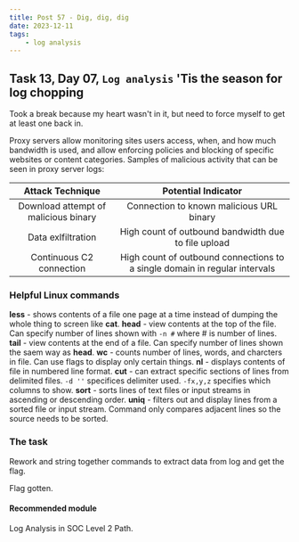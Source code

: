 ```yaml
---
title: Post 57 - Dig, dig, dig
date: 2023-12-11
tags:
    - log analysis
---
```

## Task 13, Day 07, `Log analysis` 'Tis the season for log chopping

Took a break because my heart wasn't in it, but need to force myself to get at least one back in.

Proxy servers allow monitoring sites users access, when, and how much bandwidth is used, and allow enforcing policies and blocking of specific websites or content categories. Samples of malicious activity that can be seen in proxy server logs:<br>

| Attack Technique | Potential Indicator |
| :---: | :---: |
| Download attempt of malicious binary | Connection to known malicious URL binary |
| Data exlfiltration | High count of outbound bandwidth due to file upload |
| Continuous C2 connection | High count of outbound connections to a single domain in regular intervals |

### Helpful Linux commands
**less** - shows contents of a file one page at a time instead of dumping the whole thing to screen like **cat**.
**head** - view contents at the top of the file. Can specify number of lines shown with `-n #` where # is number of lines.
**tail** - view contents at the end of a file. Can specify number of lines shown the saem way as **head**.
**wc** - counts number of lines, words, and charcters in file. Can use flags to display only certain things.
**nl** - displays contents of file in numbered line format. 
**cut** - can extract specific sections of lines from delimited files. `-d ''` specifices delimiter used. `-fx,y,z` specifies which columns to show.
**sort** - sorts lines of text files or input streams in ascending or descending order.
**uniq** - filters out and display lines from a sorted file or input stream. Command only compares adjacent lines so the source needs to be sorted.

### The task
Rework and string together commands to extract data from log and get the flag.

Flag gotten.

#### Recommended module
Log Analysis in SOC Level 2 Path.